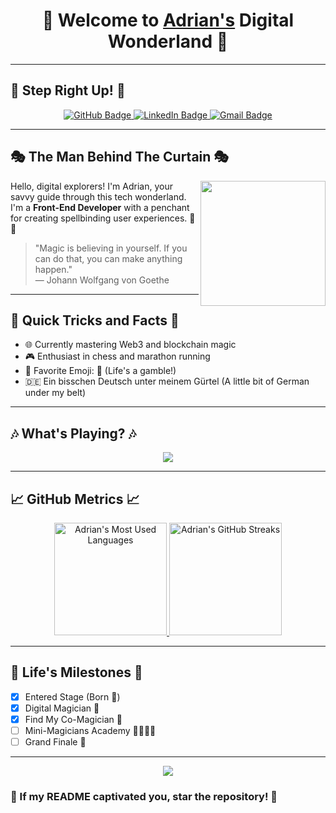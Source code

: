 <h1 align="center">
  🎩 Welcome to <a href="https://github.com/AdrianGeorgeM">Adrian's</a> Digital Wonderland 🎠
</h1>

---

## 🎪 Step Right Up! 🎪

<p align="center">
  <a href="https://github.com/AdrianGeorgeM">
    <img src="https://img.shields.io/badge/The_Show-GitHub-brightgreen?style=for-the-badge&logo=github" alt="GitHub Badge">
  </a>
  <a href="https://www.linkedin.com/in/adrian-g-aa01721a5/">
    <img src="https://img.shields.io/badge/The_Network-LinkedIn-blue?style=for-the-badge&logo=linkedin" alt="LinkedIn Badge">
  </a>
  <a href="mailto:adriangeorgedev@gmail.com">
    <img src="https://img.shields.io/badge/The_Mailbox-Gmail-red?style=for-the-badge&logo=gmail" alt="Gmail Badge">
  </a>
</p>

---

## 🎭 The Man Behind The Curtain 🎭


<img align="right" src="https://media.giphy.com/media/L8K62iTDkzGX6/giphy.gif" width="200">


Hello, digital explorers! I'm Adrian, your savvy guide through this tech wonderland. I'm a **Front-End Developer** with a penchant for creating spellbinding user experiences. 🎩✨

> "Magic is believing in yourself. If you can do that, you can make anything happen."  
> — Johann Wolfgang von Goethe

---

## 🎡 Quick Tricks and Facts 🎡

- 🌐 Currently mastering Web3 and blockchain magic
- 🎮 Enthusiast in chess and marathon running
- 🎲 Favorite Emoji: 🎲 (Life's a gamble!)
- 🇩🇪 Ein bisschen Deutsch unter meinem Gürtel (A little bit of German under my belt)

---

## 🎶 What's Playing? 🎶

<p align="center">
  <a href="https://spotify-github-profile.vercel.app/api/view?uid=kingmanolo&redirect=true">
    <img src="https://spotify-github-profile.vercel.app/api/view?uid=kingmanolo&cover_image=true&theme=default&show_offline=false&background_color=121212">
  </a>
</p>

---

## 📈 GitHub Metrics 📈

<p align="center">
  <a href="https://github.com/AdrianGeorgeM">
      <img  height="180em" src="https://github-readme-stats.vercel.app/api/top-langs/?username=AdrianGeorgeM&theme=radical&layout=compact" alt="Adrian's Most Used Languages" />
    <img height="180em" src="https://github-readme-streak-stats.herokuapp.com/?user=AdrianGeorgeM&theme=dark" alt="Adrian's GitHub Streaks"/>
  </a>
</p>

---

## 🎯 Life's Milestones 🎯

- [x] Entered Stage (Born 🎉)
- [x] Digital Magician 🎩
- [x] Find My Co-Magician 🐇
- [ ] Mini-Magicians Academy 👨‍👩‍👧‍👦
- [ ] Grand Finale 🌹

---

<p align="center">
  <img src="https://capsule-render.vercel.app/api?type=waving&color=gradient&height=60&section=footer&width=100%"/>
</p>

### 🌠 If my README captivated you, star the repository! 🌠

